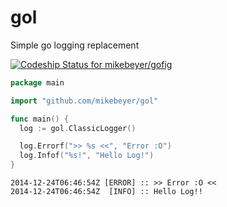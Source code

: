 gol
===

Simple go logging replacement

[ ![Codeship Status for mikebeyer/gofig](https://codeship.io/projects/e89699b0-6d67-0132-e135-261dee642691/status)](https://codeship.io/projects/54221)

~~~ go
package main

import "github.com/mikebeyer/gol"

func main() {
  log := gol.ClassicLogger()

  log.Errorf(">> %s <<", "Error :O")
  log.Infof("%s!", "Hello Log!")
}
~~~

```
2014-12-24T06:46:54Z [ERROR] :: >> Error :O <<
2014-12-24T06:46:54Z  [INFO] :: Hello Log!!
```